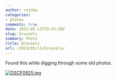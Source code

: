 ```yaml
---
author: rsinha
categories:
- photos
comments: true
date: 2013-05-11T23:43:20Z
slug: brussels
summary: Photo
title: Brussels
url: /2013/05/11/brussels/
---
```


Found this while digging through some old photos.

[![DSCF0925.jpg](https://farm8.staticflickr.com/7394/8729206759_b5c581e91b_h.jpg)](https://www.flickr.com/photos/riteshkumarsinha/8729206759)


